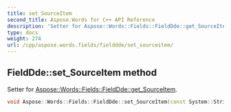 ```yaml
---
title: set_SourceItem
second_title: Aspose.Words for C++ API Reference
description: 'Setter for Aspose::Words::Fields::FieldDde::get_SourceItem.'
type: docs
weight: 274
url: /cpp/aspose.words.fields/fielddde/set_sourceitem/
---
```

## FieldDde::set_SourceItem method


Setter for [Aspose::Words::Fields::FieldDde::get_SourceItem](../get_sourceitem/).

```cpp
void Aspose::Words::Fields::FieldDde::set_SourceItem(const System::String &value)
```

